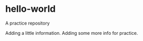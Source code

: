 # hello-world
A practice repository

Adding a little information.
Adding some more info for practice.
